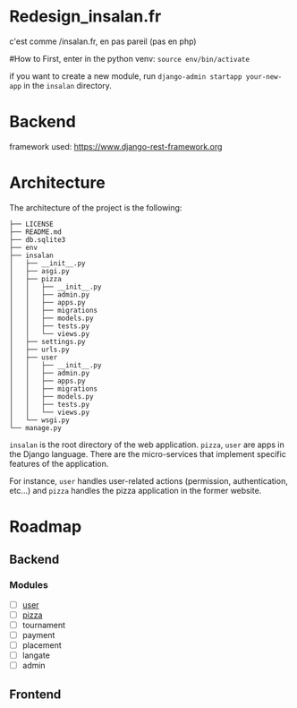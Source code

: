 # Redesign_insalan.fr
c'est comme /insalan.fr, en pas pareil (pas en php)

#How to
First, enter in the python venv: `source env/bin/activate`

if you want to create a new module, run `django-admin startapp your-new-app` in the `insalan` directory.

# Backend

framework used: https://www.django-rest-framework.org

# Architecture
The architecture of the project is the following:
```
├── LICENSE
├── README.md
├── db.sqlite3
├── env
├── insalan
│   ├── __init__.py
│   ├── asgi.py
│   ├── pizza
│   │   ├── __init__.py
│   │   ├── admin.py
│   │   ├── apps.py
│   │   ├── migrations
│   │   ├── models.py
│   │   ├── tests.py
│   │   └── views.py
│   ├── settings.py
│   ├── urls.py
│   ├── user
│   │   ├── __init__.py
│   │   ├── admin.py
│   │   ├── apps.py
│   │   ├── migrations
│   │   ├── models.py
│   │   ├── tests.py
│   │   └── views.py
│   └── wsgi.py
└── manage.py
```
`insalan` is the root directory of the web application.
`pizza`, `user` are apps in the Django language. There are the micro-services that implement specific features of the application.

For instance, `user` handles user-related actions (permission, authentication, etc...) and `pizza` handles the pizza application in the former website.




# Roadmap

## Backend

### Modules
- [ ] [user](insalan/user)
- [ ] [pizza](insalan/pizza)
- [ ] tournament
- [ ] payment
- [ ] placement
- [ ] langate
- [ ] admin
## Frontend

